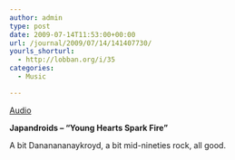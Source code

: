 ```yaml
---
author: admin
type: post
date: 2009-07-14T11:53:00+00:00
url: /journal/2009/07/14/141407730/
yourls_shorturl:
  - http://lobban.org/i/35
categories:
  - Music

---
```

[Audio][1]

**Japandroids &#8211; &#8220;Young Hearts Spark Fire&#8221;**

A bit Dananananaykroyd, a bit mid-nineties rock, all good.

 [1]: http://www.tumblr.com/audio_file/141407730/n6SoNyvfPpw3zvg5nJzYDC2r